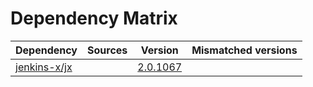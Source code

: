 # Dependency Matrix

Dependency | Sources | Version | Mismatched versions
---------- | ------- | ------- | -------------------
[jenkins-x/jx](https://github.com/jenkins-x/jx.git) |  | [2.0.1067](https://github.com/jenkins-x/jx/releases/tag/v2.0.1067) | 
